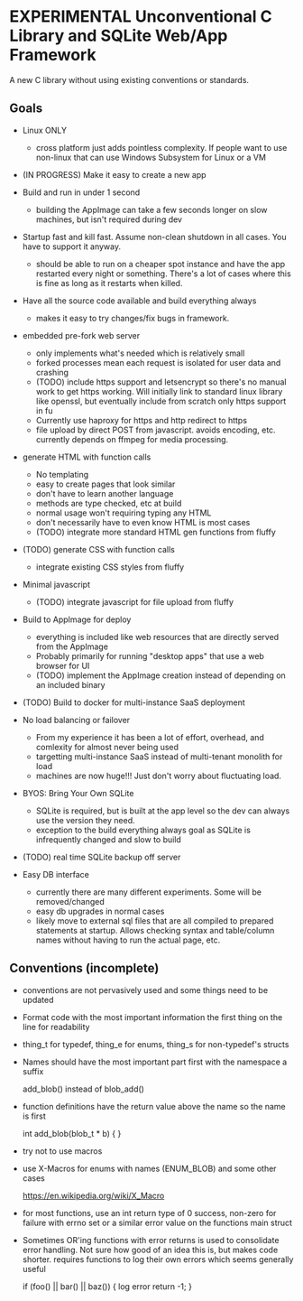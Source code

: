 # EXPERIMENTAL Unconventional C Library and SQLite Web/App Framework

A new C library without using existing conventions or standards.

## Goals

* Linux ONLY
  * cross platform just adds pointless complexity.  If people want to use non-linux that
    can use Windows Subsystem for Linux or a VM

* (IN PROGRESS) Make it easy to create a new app

* Build and run in under 1 second
  * building the AppImage can take a few seconds longer on slow machines, but
    isn't required during dev

* Startup fast and kill fast.  Assume non-clean shutdown in all cases.  You
  have to support it anyway.
  * should be able to run on a cheaper spot instance and have the app restarted
    every night or something.  There's a lot of cases where this is fine as
    long as it restarts when killed.

* Have all the source code available and build everything always
  * makes it easy to try changes/fix bugs in framework.

* embedded pre-fork web server
  * only implements what's needed which is relatively small
  * forked processes mean each request is isolated for user data and crashing
  * (TODO) include https support and letsencrypt so there's no manual work to
    get https working.  Will initially link to standard linux library like
    openssl, but eventually include from scratch only https support in fu
  * Currently use haproxy for https and http redirect to https
  * file upload by direct POST from javascript.  avoids encoding, etc.
    currently depends on ffmpeg for media processing.

* generate HTML with function calls
  * No templating
  * easy to create pages that look similar
  * don't have to learn another language
  * methods are type checked, etc at build
  * normal usage won't requiring typing any HTML
  * don't necessarily have to even know HTML is most cases
  * (TODO) integrate more standard HTML gen functions from fluffy

* (TODO) generate CSS with function calls
  * integrate existing CSS styles from fluffy

* Minimal javascript
  * (TODO) integrate javascript for file upload from fluffy

* Build to AppImage for deploy
  * everything is included like web resources that are directly served from the
    AppImage
  * Probably primarily for running "desktop apps" that use a web browser for UI
  * (TODO) implement the AppImage creation instead of depending on an included
    binary

* (TODO) Build to docker for multi-instance SaaS deployment

* No load balancing or failover
  * From my experience it has been a lot of effort, overhead, and comlexity for
    almost never being used
  * targetting multi-instance SaaS instead of multi-tenant monolith for load
  * machines are now huge!!!  Just don't worry about fluctuating load.

* BYOS: Bring Your Own SQLite
  * SQLite is required, but is built at the app level so the dev can always use
    the version they need.
  * exception to the build everything always goal as SQLite is infrequently
    changed and slow to build

* (TODO) real time SQLite backup off server

* Easy DB interface
  * currently there are many different experiments.  Some will be removed/changed
  * easy db upgrades in normal cases
  * likely move to external sql files that are all compiled to prepared
    statements at startup.  Allows checking syntax and table/column names
    without having to run the actual page, etc.


## Conventions (incomplete)
* conventions are not pervasively used and some things need to be updated

* Format code with the most important information the first thing on
  the line for readability

* thing_t for typedef, thing_e for enums, thing_s for non-typedef's structs

* Names should have the most important part first with the namespace a suffix

    add_blob() instead of blob_add()

* function definitions have the return value above the name so the name is first

    int
    add_blob(blob_t * b)
    {
    }

* try not to use macros

* use X-Macros for enums with names (ENUM_BLOB) and some other cases

    https://en.wikipedia.org/wiki/X_Macro

* for most functions, use an int return type of 0 success, non-zero for failure
  with errno set or a similar error value on the functions main struct

* Sometimes OR'ing functions with error returns is used to consolidate error handling.
  Not sure how good of an idea this is, but makes code shorter.  requires functions to
  log their own errors which seems generally useful

    if (foo()
        || bar()
        || baz())
    {
        log error
        return -1;
    }


